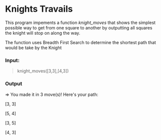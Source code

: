 # Knights Travails

This program impements a function *knight_moves* that shows the simplest possible way to get from one square to another by outputting all squares the knight will stop on along the way.

The function uses Breadth First Search to determine the shortest path that would be take by the Knight

### Input: 
 > knight_moves([3,3],[4,3])

 ### Output
=> You made it in 3 move(s)! Here's your path: 

[3, 3]

[5, 4]

[3, 5]

[4, 3]
